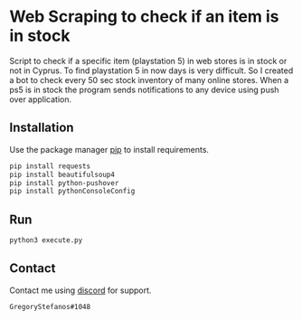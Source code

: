 # Web Scraping to check if an item is in stock
Script to check if a specific item (playstation 5) in web stores is in stock or not in Cyprus.
To find playstation 5 in now days is very difficult.
So I created a bot to check every 50 sec stock inventory of many online stores.
When a ps5 is in stock the program sends notifications to any device using push over application.

## Installation

Use the package manager [pip](https://pip.pypa.io/en/stable/) to install requirements.

```bash
pip install requests
pip install beautifulsoup4
pip install python-pushover
pip install pythonConsoleConfig
```

## Run

```python
python3 execute.py
```

## Contact
Contact me using [discord](https://discord.com) for support.
```
GregoryStefanos#1048
```
